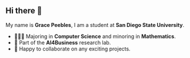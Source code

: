 ## Hi there 👋
My name is **Grace Peebles**, I am a student at **San Diego State University**.
- 👩🏼‍💻 Majoring in **Computer Science** and minoring in **Mathematics**.
- 🔬 Part of the **AI4Business** research lab. 
- 🚀 Happy to collaborate on any exciting projects. 
<!--
**GracePeebles/GracePeebles** is a ✨ _special_ ✨ repository because its `README.md` (this file) appears on your GitHub profile.

Here are some ideas to get you started:

- 🔭 I’m currently working on ...
- 🌱 I’m currently learning ...
- 👯 I’m looking to collaborate on ...
- 🤔 I’m looking for help with ...
- 💬 Ask me about ...
- 📫 How to reach me: ...
- 😄 Pronouns: ...
- ⚡ Fun fact: ...
-->
